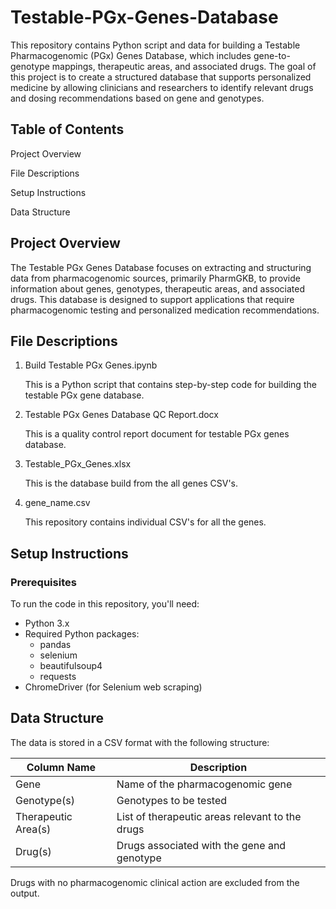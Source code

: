 # Testable-PGx-Genes-Database

This repository contains Python script and data for building a Testable Pharmacogenomic (PGx) Genes Database, which includes gene-to-genotype mappings, therapeutic areas, and associated drugs. The goal of this project is to create a structured database that supports personalized medicine by allowing clinicians and researchers to identify relevant drugs and dosing recommendations based on gene and genotypes.

## Table of Contents

Project Overview

File Descriptions

Setup Instructions

Data Structure

## Project Overview

The Testable PGx Genes Database focuses on extracting and structuring data from pharmacogenomic sources, primarily PharmGKB, to provide information about genes, genotypes, therapeutic areas, and associated drugs. This database is designed to support applications that require pharmacogenomic testing and personalized medication recommendations.

## File Descriptions

1. Build Testable PGx Genes.ipynb

   This is a Python script that contains step-by-step code for building the testable PGx gene database.

3. Testable PGx Genes Database QC Report.docx
   
   This is a quality control report document for testable PGx genes database.

5. Testable_PGx_Genes.xlsx
   
   This is the database build from the all genes CSV's.

7. gene_name.csv

   This repository contains individual CSV's for all the genes.

## Setup Instructions

### Prerequisites

To run the code in this repository, you'll need:

- Python 3.x
- Required Python packages:
    - pandas
    - selenium
    - beautifulsoup4
    - requests
- ChromeDriver (for Selenium web scraping)

## Data Structure

The data is stored in a CSV format with the following structure:

Column Name        | Description
-----------        | -----------
Gene	           | Name of the pharmacogenomic gene
Genotype(s)	       | Genotypes to be tested 
Therapeutic Area(s)| List of therapeutic areas relevant to the drugs
Drug(s)	           | Drugs associated with the gene and genotype

Drugs with no pharmacogenomic clinical action are excluded from the output.
  
